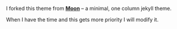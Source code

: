 I forked this theme from **[Moon](https://taylantatli.github.io/Moon)** – a minimal, one column jekyll theme.

When I have the time and this gets more priority I will modify it.


